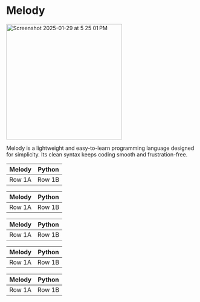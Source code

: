 # Melody
<img width="306" alt="Screenshot 2025-01-29 at 5 25 01 PM" src="https://github.com/user-attachments/assets/ec711ff0-3ed8-4bac-9625-8613e5c0d49d" />

Melody is a lightweight and easy-to-learn programming language designed for simplicity. Its clean syntax keeps coding smooth and frustration-free.

| Melody   | Python |
|----------|----------|
| Row 1A   | Row 1B   |

| Melody   | Python |
|----------|----------|
| Row 1A   | Row 1B   |

| Melody   | Python |
|----------|----------|
| Row 1A   | Row 1B   |

| Melody   | Python |
|----------|----------|
| Row 1A   | Row 1B   |

| Melody   | Python |
|----------|----------|
| Row 1A   | Row 1B   |

